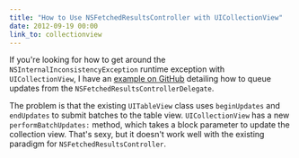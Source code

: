 ```yaml
---
title: "How to Use NSFetchedResultsController with UICollectionView"
date: 2012-09-19 00:00
link_to: collectionview
---
```


If you're looking for how to get around the `NSInternalInconsistencyException` runtime exception with `UICollectionView`, I have an [example on GitHub](https://github.com/AshFurrow/UICollectionView-NSFetchedResultsController) detailing how to queue updates from the `NSFetchedResultsControllerDelegate`.

The problem is that the existing `UITableView` class uses `beginUpdates` and `endUpdates` to submit batches to the table view. `UICollectionView` has a new `performBatchUpdates:` method, which takes a block parameter to update the collection view. That's sexy, but it doesn't work well with the existing paradigm for `NSFetchedResultsController`.

<!-- more -->
